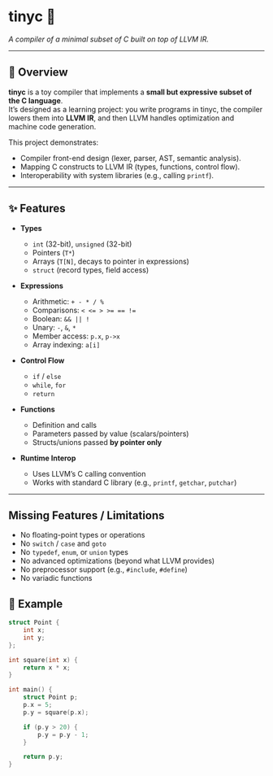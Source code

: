 # tinyc 🐜

*A compiler of a minimal subset of C built on top of LLVM IR.*

---

## 🚀 Overview

**tinyc** is a toy compiler that implements a **small but expressive subset of the C language**.  
It’s designed as a learning project: you write programs in tinyc, the compiler lowers them into **LLVM IR**, and then
LLVM handles optimization and machine code generation.

This project demonstrates:

- Compiler front-end design (lexer, parser, AST, semantic analysis).
- Mapping C constructs to LLVM IR (types, functions, control flow).
- Interoperability with system libraries (e.g., calling `printf`).

---

## ✨ Features

- **Types**
    - `int` (32-bit), `unsigned` (32-bit)
    - Pointers (`T*`)
    - Arrays (`T[N]`, decays to pointer in expressions)
    - `struct` (record types, field access)

- **Expressions**
    - Arithmetic: `+ - * / %`
    - Comparisons: `< <= > >= == !=`
    - Boolean: `&& || !`
    - Unary: `-`, `&`, `*`
    - Member access: `p.x`, `p->x`
    - Array indexing: `a[i]`

- **Control Flow**
    - `if` / `else`
    - `while`, `for`
    - `return`

- **Functions**
    - Definition and calls
    - Parameters passed by value (scalars/pointers)
    - Structs/unions passed **by pointer only**

- **Runtime Interop**
    - Uses LLVM’s C calling convention
    - Works with standard C library (e.g., `printf`, `getchar`, `putchar`)

---

## Missing Features / Limitations

- No floating-point types or operations
- No `switch` / `case` and `goto`
- No `typedef`, `enum`, or `union` types
- No advanced optimizations (beyond what LLVM provides)
- No preprocessor support (e.g., `#include`, `#define`)
- No variadic functions

## 📖 Example

```c
struct Point {
    int x;
    int y;
};

int square(int x) {
    return x * x;
}

int main() {
    struct Point p;
    p.x = 5;
    p.y = square(p.x);

    if (p.y > 20) {
        p.y = p.y - 1;
    }

    return p.y;
}
